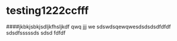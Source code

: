 # testing1222ccfff
####jkbkjsbkjsdljkfhsljkdf
qwq
jjj
we
sdswdsqewqwesdsdsdsdfdfdf
sdsdfsssssds
sdsd
fdfdf
